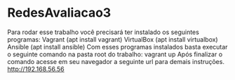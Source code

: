 # RedesAvaliacao3

Para rodar esse trabalho você precisará ter instalado os seguintes programas:
    Vagrant     (apt install vagrant)
    VirtualBox  (apt install virtualbox)
    Ansible     (apt install ansible)
Com esses programas instalados basta executar o seguinte comando na pasta root do trabalho:
    vagrant up
Após finalizar o comando acesse em seu navegador a seguinte url para demais instruções.
    http://192.168.56.56